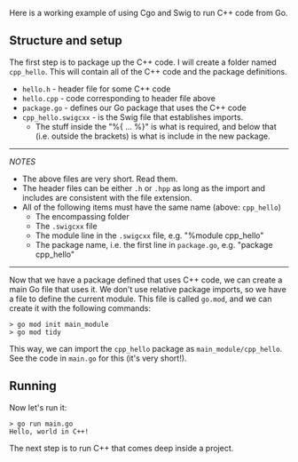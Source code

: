 Here is a working example of using Cgo and Swig to run C++ code from Go.

## Structure and setup

The first step is to package up the C++ code. I will create a folder named `cpp_hello`. This will contain all of the C++ code and the package definitions.
* `hello.h` - header file for some C++ code
* `hello.cpp` - code corresponding to header file above
* `package.go` - defines our Go package that uses the C++ code
* `cpp_hello.swigcxx` - is the Swig file that establishes imports.
  * The stuff inside the "%{ ... %}" is what is required, and below that (i.e. outside the brackets) is what is include in the new package.

---
_NOTES_
* The above files are very short. Read them.
* The header files can be either `.h` or `.hpp` as long as the import and includes are consistent with the file extension.
* All of the following items must have the same name (above: `cpp_hello`)
  * The encompassing folder
  * The `.swigcxx` file
  * The module line in the `.swigcxx` file, e.g. "%module cpp_hello"
  * The package name, i.e. the first line in `package.go`, e.g. "package cpp_hello" 
---

Now that we have a package defined that uses C++ code, we can create a main Go file that uses it. We don't use relative package imports, so we have a file to define the current module. This file is called `go.mod`, and we can create it with the following commands:

```console
> go mod init main_module
> go mod tidy
```

This way, we can import the `cpp_hello` package as `main_module/cpp_hello`. See the code in `main.go` for this (it's very short!).

## Running

Now let's run it:

```console
> go run main.go
Hello, world in C++!
```

The next step is to run C++ that comes deep inside a project.